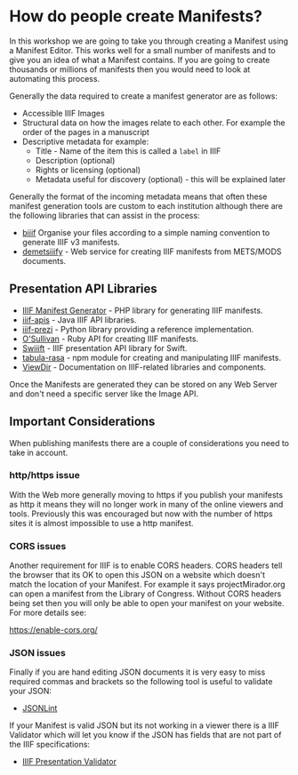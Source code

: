 # How do people create Manifests?

In this workshop we are going to take you through creating a Manifest using a Manifest Editor. This works well for a small number of manifests and to give you an idea of what a Manifest contains. If you are going to create thousands or millions of manifests then you would need to look at automating this process.

Generally the data required to create a manifest generator are as follows:

 * Accessible IIIF Images
 * Structural data on how the images relate to each other. For example the order of the pages in a manuscript
 * Descriptive metadata for example:
   * Title - Name of the item this is called a `label` in IIIF
   * Description (optional)
   * Rights or licensing (optional)
   * Metadata useful for discovery (optional) - this will be explained later

Generally the format of the incoming metadata means that often these manifest generation tools are custom to each institution although there are the following libraries that can assist in the process:

 * [biiif](https://github.com/edsilv/biiif/) Organise your files according to a simple naming convention to generate IIIF v3 manifests.
 * [demetsiiify](https://github.com/jbaiter/demetsiiify) - Web service for creating IIIF manifests from METS/MODS documents.

## Presentation API Libraries
 * [IIIF Manifest Generator](https://github.com/yale-web-technologies/IIIF-Manifest-Generator) - PHP library for generating IIIF manifests.
 * [iiif-apis](https://github.com/dbmdz/iiif-apis) - Java IIIF API libraries.
 * [iiif-prezi](https://github.com/IIIF/iiif-prezi) - Python library providing a reference implementation.
 * [O'Sullivan](https://github.com/IIIF/osullivan) - Ruby API for creating IIIF manifests.
 * [Swiiift](https://github.com/mejackreed/Swiiift) - IIIF presentation API library for Swift.
 * [tabula-rasa](https://www.npmjs.com/package/tabula-rasa) - npm module for creating and manipulating IIIF manifests.
 * [ViewDir](https://iiif-commons.github.io/) - Documentation on IIIF-related libraries and components.

Once the Manifests are generated they can be stored on any Web Server and don't need a specific server like the Image API.

## Important Considerations

When publishing manifests there are a couple of considerations you need to take in account.

### http/https issue

With the Web more generally moving to https if you publish your manifests as http it means they will no longer work in many of the online viewers and tools. Previously this was encouraged but now with the number of https sites it is almost impossible to use a http manifest.

### CORS issues

Another requirement for IIIF is to enable CORS headers. CORS headers tell the browser that its OK to open this JSON on a website which doesn't match the location of your Manifest. For example it says projectMirador.org can open a manifest from the Library of Congress. Without CORS headers being set then you will only be able to open your manifest on your website. For more details see:

https://enable-cors.org/

### JSON issues

Finally if you are hand editing JSON documents it is very easy to miss required commas and brackets so the following tool is useful to validate your JSON:

 * [JSONLint](https://jsonlint.com/)

If your Manifest is valid JSON but its not working in a viewer there is a IIIF Validator which will let you know if the JSON has fields that are not part of the IIIF specifications:

 * [IIIF Presentation Validator](https://iiif.io/api/presentation/validator/service/)
